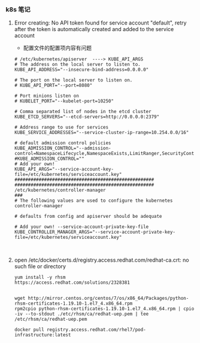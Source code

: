 ### k8s 笔记



1. Error creating: No API token found for service account "default", retry after the token is automatically created and added to the service account

   -  配置文件的配置项内容有问题

     ```
     # /etc/kubernetes/apiserver  ----> KUBE_API_ARGS
     # The address on the local server to listen to.
     KUBE_API_ADDRESS="--insecure-bind-address=0.0.0.0"

     # The port on the local server to listen on.
     # KUBE_API_PORT="--port=8080"

     # Port minions listen on
     # KUBELET_PORT="--kubelet-port=10250"

     # Comma separated list of nodes in the etcd cluster
     KUBE_ETCD_SERVERS="--etcd-servers=http://0.0.0.0:2379"

     # Address range to use for services
     KUBE_SERVICE_ADDRESSES="--service-cluster-ip-range=10.254.0.0/16"

     # default admission control policies
     KUBE_ADMISSION_CONTROL="--admission-control=NamespaceLifecycle,NamespaceExists,LimitRanger,SecurityContextDeny,ServiceAccount,ResourceQuota"
     #KUBE_ADMISSION_CONTROL=""
     # Add your own!
     KUBE_API_ARGS="--service-account-key-file=/etc/kubernetes/serviceaccount.key"
     ####################################################
     ####################################################
     /etc/kubernetes/controller-manager
     ###
     # The following values are used to configure the kubernetes controller-manager

     # defaults from config and apiserver should be adequate

     # Add your own! --service-account-private-key-file
     KUBE_CONTROLLER_MANAGER_ARGS="--service-account-private-key-file=/etc/kubernetes/serviceaccount.key"
     ```

     ​

2. open /etc/docker/certs.d/registry.access.redhat.com/redhat-ca.crt: no such file or directory

   ```
   yum install -y rhsm
   https://access.redhat.com/solutions/2328381


   wget http://mirror.centos.org/centos/7/os/x86_64/Packages/python-rhsm-certificates-1.19.10-1.el7_4.x86_64.rpm
   rpm2cpio python-rhsm-certificates-1.19.10-1.el7_4.x86_64.rpm | cpio -iv --to-stdout ./etc/rhsm/ca/redhat-uep.pem | tee /etc/rhsm/ca/redhat-uep.pem

   docker pull registry.access.redhat.com/rhel7/pod-infrastructure:latest
   ```

   ​
